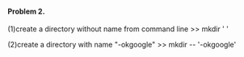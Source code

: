 #### Problem 2.
 (1)create a directory without name from command line
     >> mkdir ' ' 
     
 (2)create a directory with name "-okgoogle"
     >> mkdir -- '-okgoogle'
